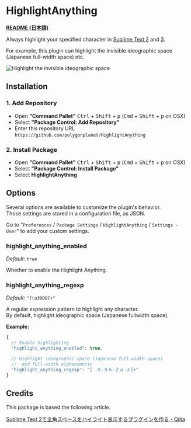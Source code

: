 HighlightAnything
=================

**[README (日本語)](README.ja.md)**

Always highlight your specified character in [Sublime Text 2](http://www.sublimetext.com/2) and [3](http://www.sublimetext.com/3).

For example, this plugin can highlight the invisible ideographic space (Japanese full-width space) etc.

![Highlight the invisible ideographic space](https://raw.github.com/wiki/polygonplanet/HighlightAnything/images/highlight-anything-fullwidth-space.png)

## Installation

### 1. Add Repository

* Open **"Command Pallet"** <kbd>Ctrl</kbd> + <kbd>Shift</kbd> + <kbd>p</kbd> (<kbd>Cmd</kbd> + <kbd>Shift</kbd> + <kbd>p</kbd> on OSX)
* Select **"Package Control: Add Repository"**
* Enter this repository URL `https://github.com/polygonplanet/HighlightAnything` 

### 2. Install Package

* Open **"Command Pallet"** <kbd>Ctrl</kbd> + <kbd>Shift</kbd> + <kbd>p</kbd> (<kbd>Cmd</kbd> + <kbd>Shift</kbd> + <kbd>p</kbd> on OSX)
* Select **"Package Control: Install Package"**
* Select **HighlightAnything**

## Options

Several options are available to customize the plugin's behavior.  
Those settings are stored in a configuration file, as JSON.

Go to "`Preferences` / `Package Settings` / `HighlightAnything` / `Settings - User`" to add your custom settings.

### highlight_anything_enabled

*Default: `true`*

Whether to enable the Highlight Anything.

### highlight_anything_regexp

*Default: `"[\u3000]+"`*

A regular expression pattern to highlight any character.  
By default, highlight ideographic space (Japanese fullwidth space).

**Example:**

```javascript
{
  // Enable highlighting
  "highlight_anything_enabled": true,

  // Highlight ideographic space (Japanese full-width space)
  //  and full-width alphanumeric
  "highlight_anything_regexp": "[　０-９Ａ-Ｚａ-ｚ]+"
}
```

## Credits

This package is based the following article.

[Sublime Text 2で全角スペースをハイライト表示するプラグインを作る - Qiita](http://qiita.com/kuronekomichael/items/865e1a6605b1146d4341)

